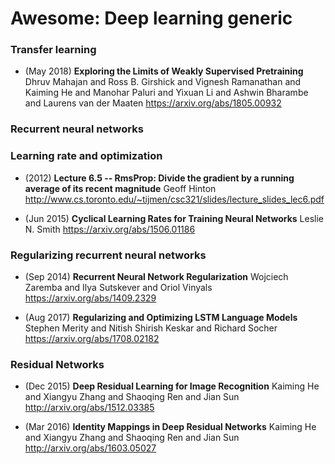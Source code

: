 # Awesome: Deep learning generic

### Transfer learning

- (May 2018) **Exploring the Limits of Weakly Supervised Pretraining**
  Dhruv Mahajan and
               Ross B. Girshick and
               Vignesh Ramanathan and
               Kaiming He and
               Manohar Paluri and
               Yixuan Li and
               Ashwin Bharambe and
               Laurens van der Maaten
  https://arxiv.org/abs/1805.00932

### Recurrent neural networks


### Learning rate and optimization
- (2012) **Lecture 6.5 -- RmsProp: Divide the gradient by a running average of its recent magnitude**
  Geoff Hinton
  http://www.cs.toronto.edu/~tijmen/csc321/slides/lecture_slides_lec6.pdf

- (Jun 2015) **Cyclical Learning Rates for Training Neural Networks**
  Leslie N. Smith
  https://arxiv.org/abs/1506.01186
  
  
### Regularizing recurrent neural networks

- (Sep 2014) **Recurrent Neural Network Regularization**
  Wojciech Zaremba and Ilya Sutskever and Oriol Vinyals
  https://arxiv.org/abs/1409.2329
  
- (Aug 2017) **Regularizing and Optimizing LSTM Language Models**
  Stephen Merity and Nitish Shirish Keskar and Richard Socher
  https://arxiv.org/abs/1708.02182
  
  
### Residual Networks
- (Dec 2015) **Deep Residual Learning for Image Recognition** 
  Kaiming He and Xiangyu Zhang and Shaoqing Ren and Jian Sun
  http://arxiv.org/abs/1512.03385
  
- (Mar 2016) **Identity Mappings in Deep Residual Networks** 
  Kaiming He and Xiangyu Zhang and Shaoqing Ren and Jian Sun
  http://arxiv.org/abs/1603.05027
